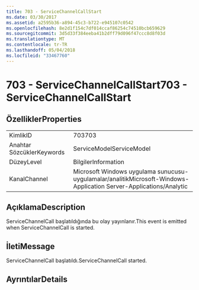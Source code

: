 ```yaml
---
title: 703 - ServiceChannelCallStart
ms.date: 03/30/2017
ms.assetid: a2595b36-a894-45c3-b722-e945107c0542
ms.openlocfilehash: 8e2d1f154c7df014ccaf86254c74510bcb659629
ms.sourcegitcommit: 3d5d33f384eeba41b2dff79d096f47ccc8d8f03d
ms.translationtype: MT
ms.contentlocale: tr-TR
ms.lasthandoff: 05/04/2018
ms.locfileid: "33467760"
---
```

# <a name="703---servicechannelcallstart"></a><span data-ttu-id="b130e-102">703 - ServiceChannelCallStart</span><span class="sxs-lookup"><span data-stu-id="b130e-102">703 - ServiceChannelCallStart</span></span>
## <a name="properties"></a><span data-ttu-id="b130e-103">Özellikler</span><span class="sxs-lookup"><span data-stu-id="b130e-103">Properties</span></span>  
  
|||  
|-|-|  
|<span data-ttu-id="b130e-104">Kimlik</span><span class="sxs-lookup"><span data-stu-id="b130e-104">ID</span></span>|<span data-ttu-id="b130e-105">703</span><span class="sxs-lookup"><span data-stu-id="b130e-105">703</span></span>|  
|<span data-ttu-id="b130e-106">Anahtar Sözcükler</span><span class="sxs-lookup"><span data-stu-id="b130e-106">Keywords</span></span>|<span data-ttu-id="b130e-107">ServiceModel</span><span class="sxs-lookup"><span data-stu-id="b130e-107">ServiceModel</span></span>|  
|<span data-ttu-id="b130e-108">Düzey</span><span class="sxs-lookup"><span data-stu-id="b130e-108">Level</span></span>|<span data-ttu-id="b130e-109">Bilgiler</span><span class="sxs-lookup"><span data-stu-id="b130e-109">Information</span></span>|  
|<span data-ttu-id="b130e-110">Kanal</span><span class="sxs-lookup"><span data-stu-id="b130e-110">Channel</span></span>|<span data-ttu-id="b130e-111">Microsoft Windows uygulama sunucusu-uygulamalar/analitik</span><span class="sxs-lookup"><span data-stu-id="b130e-111">Microsoft-Windows-Application Server-Applications/Analytic</span></span>|  
  
## <a name="description"></a><span data-ttu-id="b130e-112">Açıklama</span><span class="sxs-lookup"><span data-stu-id="b130e-112">Description</span></span>  
 <span data-ttu-id="b130e-113">ServiceChannelCall başlatıldığında bu olay yayınlanır.</span><span class="sxs-lookup"><span data-stu-id="b130e-113">This event is emitted when ServiceChannelCall is started.</span></span>  
  
## <a name="message"></a><span data-ttu-id="b130e-114">İleti</span><span class="sxs-lookup"><span data-stu-id="b130e-114">Message</span></span>  
 <span data-ttu-id="b130e-115">ServiceChannelCall başlatıldı.</span><span class="sxs-lookup"><span data-stu-id="b130e-115">ServiceChannelCall started.</span></span>  
  
## <a name="details"></a><span data-ttu-id="b130e-116">Ayrıntılar</span><span class="sxs-lookup"><span data-stu-id="b130e-116">Details</span></span>
